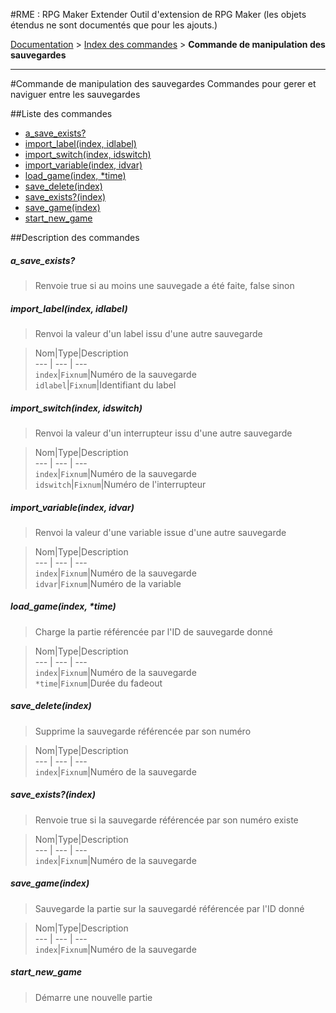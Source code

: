 #RME : RPG Maker Extender
Outil d'extension de RPG Maker (les objets étendus ne sont documentés que pour les ajouts.)

[Documentation](README.md) > [Index des commandes](__command_list.md) > **Commande de manipulation des sauvegardes**  
- - -  
#Commande de manipulation des sauvegardes
Commandes pour gerer et naviguer entre les sauvegardes

##Liste des commandes
*    [a_save_exists?](#a_save_exists)
*    [import_label(index, idlabel)](#import_labelindex-idlabel)
*    [import_switch(index, idswitch)](#import_switchindex-idswitch)
*    [import_variable(index, idvar)](#import_variableindex-idvar)
*    [load_game(index, *time)](#load_gameindex-time)
*    [save_delete(index)](#save_deleteindex)
*    [save_exists?(index)](#save_existsindex)
*    [save_game(index)](#save_gameindex)
*    [start_new_game](#start_new_game)


##Description des commandes
##### a_save_exists?

> Renvoie true si au moins une sauvegade a été faite, false sinon

  
> 

##### import_label(index, idlabel)

> Renvoi la valeur d'un label issu d'une autre sauvegarde

  
> Nom|Type|Description  
--- | --- | ---  
`index`|`Fixnum`|Numéro de la sauvegarde  
`idlabel`|`Fixnum`|Identifiant du label  


##### import_switch(index, idswitch)

> Renvoi la valeur d'un interrupteur issu d'une autre sauvegarde

  
> Nom|Type|Description  
--- | --- | ---  
`index`|`Fixnum`|Numéro de la sauvegarde  
`idswitch`|`Fixnum`|Numéro de l'interrupteur  


##### import_variable(index, idvar)

> Renvoi la valeur d'une variable issue d'une autre sauvegarde

  
> Nom|Type|Description  
--- | --- | ---  
`index`|`Fixnum`|Numéro de la sauvegarde  
`idvar`|`Fixnum`|Numéro de la variable  


##### load_game(index, *time)

> Charge la partie référencée par l'ID de sauvegarde donné

  
> Nom|Type|Description  
--- | --- | ---  
`index`|`Fixnum`|Numéro de la sauvegarde  
`*time`|`Fixnum`|Durée du fadeout  


##### save_delete(index)

> Supprime la sauvegarde référencée par son numéro

  
> Nom|Type|Description  
--- | --- | ---  
`index`|`Fixnum`|Numéro de la sauvegarde  


##### save_exists?(index)

> Renvoie true si la sauvegarde référencée par son numéro existe

  
> Nom|Type|Description  
--- | --- | ---  
`index`|`Fixnum`|Numéro de la sauvegarde  


##### save_game(index)

> Sauvegarde la partie sur la sauvegardé référencée par l'ID donné

  
> Nom|Type|Description  
--- | --- | ---  
`index`|`Fixnum`|Numéro de la sauvegarde  


##### start_new_game

> Démarre une nouvelle partie

  
> 

